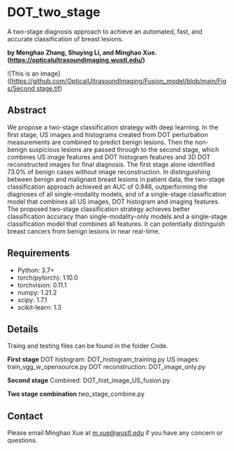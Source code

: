 # DOT_two_stage
A two-stage diagnosis approach to achieve an automated, fast, and accurate classification of breast lesions.

**by Menghao Zhang, Shuying Li, and Minghao Xue. (https://opticalultrasoundimaging.wustl.edu/)**

![This is an image]([[https://github.com/OpticalUltrasoundImaging/Fusion_model/blob/main/Figs/Second stage.tif](https://github.com/OpticalUltrasoundImaging/DOT_two_stage/blob/main/Figs/First%20stage.tif](https://github.com/OpticalUltrasoundImaging/DOT_two_stage/blob/main/Figs/First_stage.tif)))
## Abstract

We propose a two-stage classification strategy with deep learning. In the first stage, US images and histograms created from DOT perturbation measurements are combined to predict benign lesions. Then the non-benign suspicious lesions are passed through to the second stage, which combines US image features and DOT histogram features and 3D DOT reconstructed images for final diagnosis. The first stage alone identified 73.0% of benign cases without image reconstruction. In distinguishing between benign and malignant breast lesions in patient data, the two-stage classification approach achieved an AUC of 0.946, outperforming the diagnoses of all single-modality models, and of a single-stage classification model that combines all US images, DOT histogram and imaging features. The proposed two-stage classification strategy achieves better classification accuracy than single-modality-only models and a single-stage classification model that combines all features. It can potentially distinguish breast cancers from benign lesions in near real-time.

## Requirements
* Python: 3.7+
* torch(pytorch): 1.10.0
* torchvision: 0.11.1
* numpy: 1.21.2 
* scipy: 1.7.1
* scikit-learn: 1.3

## Details

Traing and testing files can be found in the folder Code.

**First stage**
DOT histogram: DOT_histogram_training.py
US images: train_vgg_w_opensource.py
DOT reconstruction: DOT_image_only.py

**Second stage**
Combined: DOT_hist_image_US_fusion.py

**Two stage combination**
two_stage_combine.py

## Contact

Please email Minghao Xue at m.xue@wustl.edu if you have any concern or questions.
